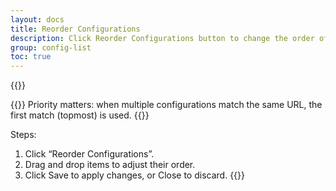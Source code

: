 ```yaml
---
layout: docs
title: Reorder Configurations
description: Click Reorder Configurations button to change the order of configurations.
group: config-list
toc: true
---
```

{{<img configuration-list-reorder.png>}}

{{<callout info>}}
Priority matters: when multiple configurations match the same URL, the first match (topmost) is used.
{{</callout>}}

Steps:
1. Click “Reorder Configurations”.
2. Drag and drop items to adjust their order.
3. Click Save to apply changes, or Close to discard.
{{<img configuration-list-reorder-modal.png>}}